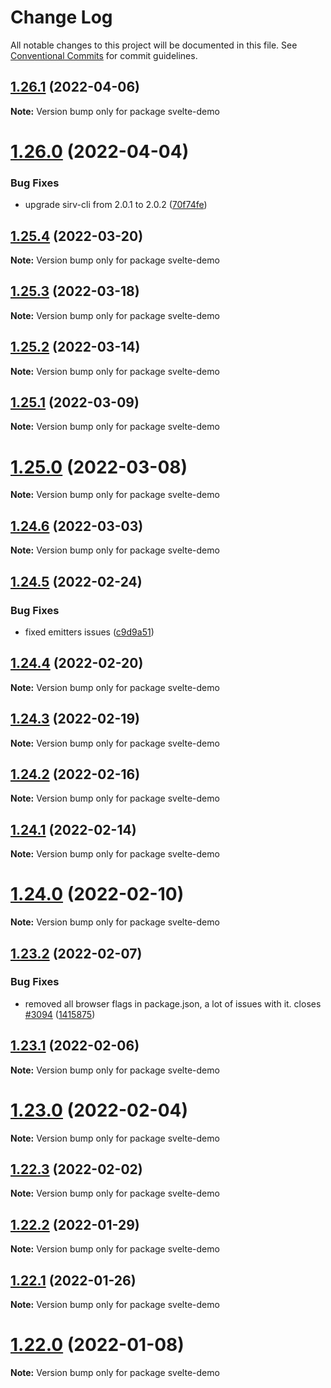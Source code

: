 # Change Log

All notable changes to this project will be documented in this file.
See [Conventional Commits](https://conventionalcommits.org) for commit guidelines.

## [1.26.1](https://github.com/matteobruni/tsparticles/compare/svelte-demo@1.26.0...svelte-demo@1.26.1) (2022-04-06)

**Note:** Version bump only for package svelte-demo





# [1.26.0](https://github.com/matteobruni/tsparticles/compare/svelte-demo@1.25.4...svelte-demo@1.26.0) (2022-04-04)


### Bug Fixes

* upgrade sirv-cli from 2.0.1 to 2.0.2 ([70f74fe](https://github.com/matteobruni/tsparticles/commit/70f74fed6693561fac9f259b3de6ea16a9c2fa32))





## [1.25.4](https://github.com/matteobruni/tsparticles/compare/svelte-demo@1.25.3...svelte-demo@1.25.4) (2022-03-20)

**Note:** Version bump only for package svelte-demo





## [1.25.3](https://github.com/matteobruni/tsparticles/compare/svelte-demo@1.25.2...svelte-demo@1.25.3) (2022-03-18)

**Note:** Version bump only for package svelte-demo





## [1.25.2](https://github.com/matteobruni/tsparticles/compare/svelte-demo@1.25.1...svelte-demo@1.25.2) (2022-03-14)

**Note:** Version bump only for package svelte-demo





## [1.25.1](https://github.com/matteobruni/tsparticles/compare/svelte-demo@1.25.0...svelte-demo@1.25.1) (2022-03-09)

**Note:** Version bump only for package svelte-demo





# [1.25.0](https://github.com/matteobruni/tsparticles/compare/svelte-demo@1.24.6...svelte-demo@1.25.0) (2022-03-08)

**Note:** Version bump only for package svelte-demo





## [1.24.6](https://github.com/matteobruni/tsparticles/compare/svelte-demo@1.24.5...svelte-demo@1.24.6) (2022-03-03)

**Note:** Version bump only for package svelte-demo





## [1.24.5](https://github.com/matteobruni/tsparticles/compare/svelte-demo@1.24.4...svelte-demo@1.24.5) (2022-02-24)


### Bug Fixes

* fixed emitters issues ([c9d9a51](https://github.com/matteobruni/tsparticles/commit/c9d9a51e41fdc77a9bf544a09d979d8c2f6b10d5))





## [1.24.4](https://github.com/matteobruni/tsparticles/compare/svelte-demo@1.24.3...svelte-demo@1.24.4) (2022-02-20)

**Note:** Version bump only for package svelte-demo





## [1.24.3](https://github.com/matteobruni/tsparticles/compare/svelte-demo@1.24.2...svelte-demo@1.24.3) (2022-02-19)

**Note:** Version bump only for package svelte-demo





## [1.24.2](https://github.com/matteobruni/tsparticles/compare/svelte-demo@1.24.1...svelte-demo@1.24.2) (2022-02-16)

**Note:** Version bump only for package svelte-demo





## [1.24.1](https://github.com/matteobruni/tsparticles/compare/svelte-demo@1.24.0...svelte-demo@1.24.1) (2022-02-14)

**Note:** Version bump only for package svelte-demo





# [1.24.0](https://github.com/matteobruni/tsparticles/compare/svelte-demo@1.23.2...svelte-demo@1.24.0) (2022-02-10)

**Note:** Version bump only for package svelte-demo





## [1.23.2](https://github.com/matteobruni/tsparticles/compare/svelte-demo@1.23.1...svelte-demo@1.23.2) (2022-02-07)


### Bug Fixes

* removed all browser flags in package.json, a lot of issues with it. closes [#3094](https://github.com/matteobruni/tsparticles/issues/3094) ([1415875](https://github.com/matteobruni/tsparticles/commit/14158755ec80ace4e0c520cef407b2d7f4078568))





## [1.23.1](https://github.com/matteobruni/tsparticles/compare/svelte-demo@1.23.0...svelte-demo@1.23.1) (2022-02-06)

**Note:** Version bump only for package svelte-demo





# [1.23.0](https://github.com/matteobruni/tsparticles/compare/svelte-demo@1.22.3...svelte-demo@1.23.0) (2022-02-04)

**Note:** Version bump only for package svelte-demo





## [1.22.3](https://github.com/matteobruni/tsparticles/compare/svelte-demo@1.22.2...svelte-demo@1.22.3) (2022-02-02)

**Note:** Version bump only for package svelte-demo





## [1.22.2](https://github.com/matteobruni/tsparticles/compare/svelte-demo@1.22.1...svelte-demo@1.22.2) (2022-01-29)

**Note:** Version bump only for package svelte-demo





## [1.22.1](https://github.com/matteobruni/tsparticles/compare/svelte-demo@1.22.0...svelte-demo@1.22.1) (2022-01-26)

**Note:** Version bump only for package svelte-demo





# [1.22.0](https://github.com/matteobruni/tsparticles/compare/svelte-demo@1.21.0...svelte-demo@1.22.0) (2022-01-08)

**Note:** Version bump only for package svelte-demo
